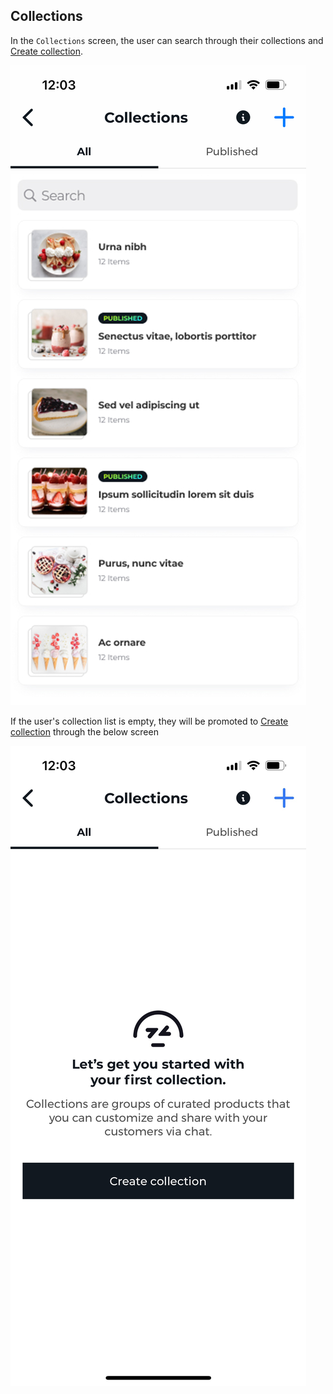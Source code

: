 ## Collections

In the `Collections` screen, the user can search through their collections and [Create collection](./create-collection.md). 

![Collections Screen](../../images/screenshots/collections/01.jpg?raw=true "Collections")

If the user's collection list is empty, they will be promoted to [Create collection](./create-collection.md) through the below screen

![Collections Screen](../../images/screenshots/collections/02.jpg?raw=true "Collections")